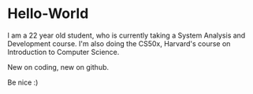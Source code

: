# Hello-World

I am a 22 year old student, who is currently taking a System Analysis and Development course.
I'm also doing the CS50x, Harvard's course on Introduction to Computer Science.

New on coding, new on github.

Be nice :)
